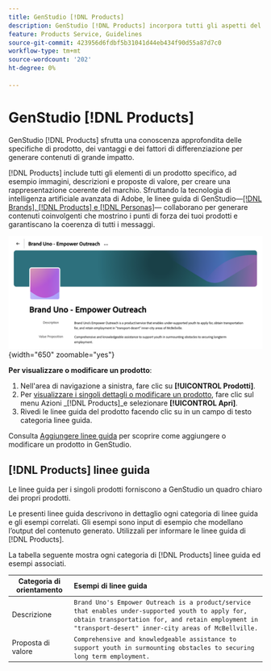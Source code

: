 ```yaml
---
title: GenStudio [!DNL Products]
description: GenStudio [!DNL Products] incorpora tutti gli aspetti del prodotto (immagini, descrizioni e proposte di valore) per creare contenuti rilevanti che evidenziano i punti di forza del prodotto e mantengono la coerenza nella messaggistica del prodotto.
feature: Products Service, Guidelines
source-git-commit: 423956d6fdbf5b31041d44eb434f90d55a87d7c0
workflow-type: tm+mt
source-wordcount: '202'
ht-degree: 0%

---
```



# GenStudio [!DNL Products]

GenStudio [!DNL Products] sfrutta una conoscenza approfondita delle specifiche di prodotto, dei vantaggi e dei fattori di differenziazione per generare contenuti di grande impatto.

[!DNL Products] include tutti gli elementi di un prodotto specifico, ad esempio immagini, descrizioni e proposte di valore, per creare una rappresentazione coerente del marchio. Sfruttando la tecnologia di intelligenza artificiale avanzata di Adobe, le linee guida di GenStudio—[[!DNL Brands], [!DNL Products] e [!DNL Personas]](/help/user-guide/guidelines/overview.md)— collaborano per generare contenuti coinvolgenti che mostrino i punti di forza dei tuoi prodotti e garantiscano la coerenza di tutti i messaggi.

![[!DNL Products] linee guida in GenStudio](/help/assets/products-guidelines.png){width="650" zoomable="yes"}

**Per visualizzare o modificare un prodotto**:

1. Nell&#39;area di navigazione a sinistra, fare clic su **[!UICONTROL Prodotti]**.
1. Per [visualizzare i singoli dettagli o modificare un prodotto](add-guidelines.md#manage-products), fare clic sul menu Azioni _[!DNL Products]_e selezionare **[!UICONTROL Apri]**.
1. Rivedi le linee guida del prodotto facendo clic su in un campo di testo categoria linee guida.

Consulta [Aggiungere linee guida](add-guidelines.md) per scoprire come aggiungere o modificare un prodotto in GenStudio.

## [!DNL Products] linee guida

Le linee guida per i singoli prodotti forniscono a GenStudio un quadro chiaro dei propri prodotti.

Le presenti linee guida descrivono in dettaglio ogni categoria di linee guida e gli esempi correlati. Gli esempi sono input di esempio che modellano l’output del contenuto generato. Utilizzali per informare le linee guida di [!DNL Products].

La tabella seguente mostra ogni categoria di [!DNL Products] linee guida ed esempi associati.

| Categoria di orientamento | Esempi di linee guida |
| ------------------| :---------- |
| Descrizione | `Brand Uno's Empower Outreach is a product/service that enables under-supported youth to apply for, obtain transportation for, and retain employment in "transport-desert" inner-city areas of McBellville.` |
| Proposta di valore | `Comprehensive and knowledgeable assistance to support youth in surmounting obstacles to securing long term employment.` |
